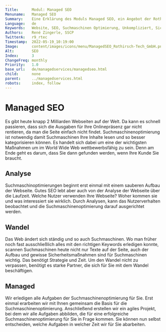 ```yaml
---
Title:      Modul: Managed SEO
Menuname:   Managed SEO
Summary:    Eine Erklärung des Moduls Managed SEO, ein Angebot der Rothirsch Tech. GmbH
Language:   de
Keywords:   Website, SEO, Suchmaschinen Optimierung, Unkompliziert, Sicherheit, Tirol
Authors:    René Zingerle, SSCP
TwitterA:   r9_rtec
Timestamp:  2022-05-19_10:19:00
Image:      content/images/icons/menu/ManagedSEO_Rothirsch-Tech_GmbH.png
Alt:        SEO
Index:      3
ChangeFreq: monthly
Priority:   1.0
base_url:   de/managedservices/managedseo.html
child:      none
parent:     ../managedservices.html
robots:     index, follow
---
```


# Managed SEO

Es gibt heute knapp 2 Milliarden Webseiten auf der Welt. Da kann es schnell passieren, dass sich die Ausgaben für Ihre Onlinepräsenz gar nicht rentieren, da man die Seite einfach nicht findet. Suchmaschinenoptimierung ist notwendig damit Suchmaschinen Ihre Inhalte lesen und so besser kategorisieren können. Es handelt sich dabei um eine der wichtigsten Maßnahmen um im World Wide Web wettbewerbsfähig zu sein. Denn am Ende geht es darum, dass Sie dann gefunden werden, wenn Ihre Kunde Sie braucht.

## Analyse

Suchmaschinoptimierungen beginnt erst einmal mit einem sauberen Aufbau der Webseite. Gutes SEO lebt aber auch von der Analyse der Webseite über die Laufzeit. Welche Nutzer verwenden Ihre Webseite? Woher kommen sie und was interessiert sie wirklich. Durch Analysen, kann das Nutzerverhalten beobachtet und die Suchmaschinenoptimierung darauf ausgerichtet werden.

## Wandel

Das Web ändert sich ständig und so auch Suchmaschinen. Wo man früher noch fast ausschließlich alles mit den richtigen Keywords erledigen konnte, scannen Suchmaschinen heute nicht nur Texte auf der Seite, auch der Aufbau und gewisse Sicherheitsmaßnahmen sind für Suchmaschinen wichtig. Das benötigt Strategie und Zeit. Um den Wandel nicht zu verpassen, benötigt es starke Partner, die sich für Sie mit dem Wandel beschäftigen.

## Managed

Wir erledigen alle Aufgaben der Suchmaschinenoptimierung für Sie. Erst einmal erarbeiten wir mit Ihnen gemeinsam die Basis für die Suchmaschinenoptimierung. Anschließend erstellen wir ein agiles Projekt, bei dem wir alle Aufgaben abbilden, die für eine erfolgreiche Suchmaschinenoptimierung für Sie in Frage kommen. Sie können nun selbst entscheiden, welche Aufgaben in welcher Zeit wir für Sie abarbeiten.
